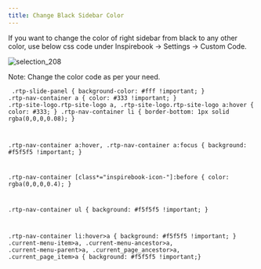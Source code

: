 ```yaml
---
title: Change Black Sidebar Color
---
```


If you want to change the color of right sidebar from black to any other color, use below css code under Inspirebook -> Settings -> Custom Code.

![selection_208](https://cloud.githubusercontent.com/assets/1140051/8516690/39c3cc56-23d5-11e5-83e0-5f345fbd65c2.png)


Note: Change the color code as per your need.

<code> .rtp-slide-panel { background-color: #fff !important; }
.rtp-nav-container a { color: #333 !important; }
.rtp-site-logo.rtp-site-logo a, .rtp-site-logo.rtp-site-logo a:hover { color: #333; }
.rtp-nav-container li { border-bottom: 1px solid rgba(0,0,0,0.08); }

.rtp-nav-container a:hover, .rtp-nav-container a:focus { background: #f5f5f5 !important; }

.rtp-nav-container [class*="inspirebook-icon-"]:before { color: rgba(0,0,0,0.4); }

.rtp-nav-container ul { background: #f5f5f5 !important; }

.rtp-nav-container li:hover>a { background: #f5f5f5 !important; }
.current-menu-item>a, .current-menu-ancestor>a, .current-menu-parent>a, .current_page_ancestor>a, .current_page_item>a {
  background: #f5f5f5 !important;}
</code>

